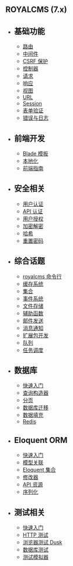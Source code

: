 ## ROYALCMS (7.x)

- ## 基础功能

  - [路由](/wiki/7.x/routing)
  - [中间件](/wiki/7.x/middleware)
  - [CSRF 保护](/wiki/7.x/csrf)
  - [控制器](/wiki/7.x/controllers)
  - [请求](/wiki/7.x/requests)
  - [响应](/wiki/7.x/responses)
  - [视图](/wiki/7.x/views)
  - [URL](/wiki/7.x/urls)
  - [Session](/wiki/7.x/session)
  - [表单验证](/wiki/7.x/validation)
  - [错误与日志](/wiki/7.x/errors)

- ## 前端开发

  - [Blade 模板](/wiki/7.x/blade)
  - [本地化](/wiki/7.x/localization)
  - [前端指南](/wiki/7.x/frontend)

- ## 安全相关

  - [用户认证](/wiki/7.x/authentication)
  - [API 认证](/wiki/7.x/passport)
  - [用户授权](/wiki/7.x/authorization)
  - [加密解密](/wiki/7.x/encryption)
  - [哈希](/wiki/7.x/hashing)
  - [重置密码](/wiki/7.x/passwords)

- ## 综合话题

  - [royalcms 命令行](/wiki/7.x/royalcms)
  - [缓存系统](/wiki/7.x/cache)
  - [集合](/wiki/7.x/collections)
  - [事件系统](/wiki/7.x/events)
  - [文件存储](/wiki/7.x/filesystem)
  - [辅助函数](/wiki/7.x/helpers)
  - [邮件发送](/wiki/7.x/mail)
  - [消息通知](/wiki/7.x/notifications)
  - [扩展包开发](/wiki/7.x/packages)
  - [队列](/wiki/7.x/queues)
  - [任务调度](/wiki/7.x/scheduling)

- ## 数据库

  - [快速入门](/wiki/7.x/database)
  - [查询构造器](/wiki/7.x/queries)
  - [分页](/wiki/7.x/pagination)
  - [数据库迁移](/wiki/7.x/migrations)
  - [数据填充](/wiki/7.x/seeding)
  - [Redis](/wiki/7.x/redis)

- ## Eloquent ORM

  - [快速入门](/wiki/7.x/eloquent)
  - [模型关联](/wiki/7.x/eloquent-relationships)
  - [Eloquent 集合](/wiki/7.x/eloquent-collections)
  - [修改器](/wiki/7.x/eloquent-mutators)
  - [API 资源](/wiki/7.x/eloquent-resources)
  - [序列化](/wiki/7.x/eloquent-serialization)

- ## 测试相关

  - [快速入门](/wiki/7.x/testing)
  - [HTTP 测试](/wiki/7.x/http-tests)
  - [浏览器测试 Dusk](/wiki/7.x/dusk)
  - [数据库测试](/wiki/7.x/database-testing)
  - [测试模拟器](/wiki/7.x/mocking)


